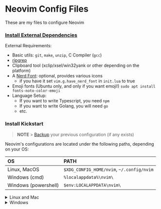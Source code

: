 # Neovim Config Files

These are my files to configure Neovim

### [Install External Dependencies](docs/dependencies.md)

External Requirements:

- Basic utils: `git`, `make`, `unzip`, C Compiler (`gcc`)
- [ripgrep](https://github.com/BurntSushi/ripgrep#installation)
- Clipboard tool (xclip/xsel/win32yank or other depending on the platform)
- A [Nerd Font](https://www.nerdfonts.com/): optional, provides various icons
  - if you have it set `vim.g.have_nerd_font` in `init.lua` to true
- Emoji fonts (Ubuntu only, and only if you want emoji!) `sudo apt install fonts-noto-color-emoji`
- Language Setup:
  - If you want to write Typescript, you need `npm`
  - If you want to write Golang, you will need `go`
  - etc.

### Install Kickstart

> **NOTE** > [Backup](#FAQ) your previous configuration (if any exists)

Neovim's configurations are located under the following paths, depending on your OS:

| OS                   | PATH                                      |
| :------------------- | :---------------------------------------- |
| Linux, MacOS         | `$XDG_CONFIG_HOME/nvim`, `~/.config/nvim` |
| Windows (cmd)        | `%localappdata%\nvim\`                    |
| Windows (powershell) | `$env:LOCALAPPDATA\nvim\`                 |

<details><summary> Linux and Mac </summary>

```sh
git clone https://github.com/nolanwinsman/nolanw.nvim.git "${XDG_CONFIG_HOME:-$HOME/.config}"/nvim
```

</details>

<details><summary> Windows </summary>

If you're using `cmd.exe`:

```
git clone https://github.com/nolanwinsman/nolanw.nvim.git "%localappdata%\nvim"
```

If you're using `powershell.exe`

```
git clone https://github.com/nolanwinsman/nolanw.nvim.git "${env:LOCALAPPDATA}\nvim"
```

### Post Installation

Start Neovim

```sh
nvim
```

That's it! Lazy will install all the plugins you have. Use `:Lazy` to view
the current plugin status. Hit `q` to close the window.

## [Plugins](docs/plugins.md)

This is an overview of all my plugins

## Lazy Setup

View `nvim/lua/nolan/plugins` for the complete list of all plugins excluding Lazy

run `:Lazy sync` to download/update all plugins

## [Cheatsheet](docs/cheatsheet.md)

This is a compilation of vim inputs I frequnetly use.

## Wanted Plugins

- undotree
- fugitive
- debugger

## Current Issues

- Mason install does not seem to be working perfectly. Sometimes LSP is not detected even though installed.

## Script Files

| Filename                               | Description                                                               |
| -------------------------------------- | ------------------------------------------------------------------------- |
| README.md                              | This file                                                                 |
| setup.ps1                              | Complete Windows 11 setup script to install all dependencies (Incomplete) |
| docs/                                  | Documentation folder                                                      |
| nvim/                                  | Neovim config folder                                                      |
| docs/cheatsheet.md                     | List of vim commands I use                                                |
| docs/dependencies.md                   | Things that need to be installed to use this config                       |
| docs/plugins.md                        | Detailed overview of all plugins used in config                           |
| docs/setup.md                          | Instructions on how to set things up                                      |
| nvim/init.lua                          | Init file                                                                 |
| nvim/lua/                              | lua folder                                                                |
| nvim/lua/nolan/                        | nolan folder that stores most config information                          |
| nvim/lua/nolan/init.lua                | Init file                                                                 |
| nvim/lua/nolan/lazy.lua                | Lazy plugin manager                                                       |
| nvim/lua/nolan/remap.lua               | My key remaps for vim (not including plugin remaps)                       |
| nvim/lua/nolan/set.lua                 | vim settings                                                              |
| nvim/lua/nolan/plugins/                | plugins folder                                                            |
| nvim/lua/nolan/plugins/alpha.lua       | alpha-nvim plugin for cool opening nvim screen                            |
| nvim/lua/nolan/plugins/colorscheme.lua | colorscheme and transparant background                                    |
| nvim/lua/nolan/plugins/conform.lua     | Conform plugin for text formatting                                        |
| nvim/lua/nolan/plugins/harpoon.lua     | Harpoon plugin to jump around files                                       |
| nvim/lua/nolan/plugins/lsp-config.lua  | LSP Config and Mason plugins                                              |
| nvim/lua/nolan/plugins/oil.lua         | Oil plugin for file tree and file management                              |
| nvim/lua/nolan/plugins/telescope.lua   | Telescope plugin for fuzzy finder                                         |
| nvim/lua/nolan/plugins/treesitter.txt  | Treesitter Plugin for syntax highlighting (not used)                      |
| nvim/lua/nolan/plugins/wakatime.lua    | Wakatime plugin for tracking my hours coding                              |

# Contact

Nolan Winsman - [@Github](https://github.com/nolanwinsman) - nolanwinsman@gmail.com

Project Link: [https://github.com/nolanwinsman/neovim-config](https://github.com/nolanwinsman/neovim-config)

# Contributers

- nolanwinsman

# Credits

- A fair amount of this README is copied from ![](https://github.com/nvim-lua/kickstart.nvim)

A lot of the configuration is inspired and copied from

- [ThePrimeagen](https://www.youtube.com/@ThePrimeagen)'s Neovim setup video ![](https://www.youtube.com/watch?v=w7i4amO_zaE) although a fair amount of the setup in this Youtube video is outdated.
- [TJ DeVries](https://www.youtube.com/@teej_dv). Many of his Neovim setup videos helped me configure my setup.
